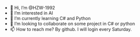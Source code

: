 - 👋 Hi, I’m @HZW-1992
- 👀 I’m interested in AI
- 🌱 I’m currently learning C# and Python
- 💞️ I’m looking to collaborate on some project in C# or python
- 📫 How to reach me? By github. I will login every Saturday.

<!---
HZW-1992/HZW-1992 is a ✨ special ✨ repository because its `README.md` (this file) appears on your GitHub profile.
You can click the Preview link to take a look at your changes.
--->
